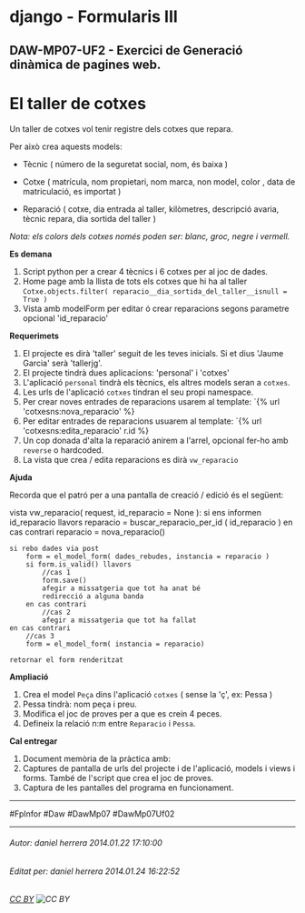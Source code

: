 # django - Formularis III
## DAW-MP07-UF2 - Exercici de Generació dinàmica de pagines web.
El taller de cotxes
====

Un taller de cotxes vol tenir registre dels cotxes que repara.

Per això crea aquests models:

* Tècnic ( número de la seguretat social, nom, és baixa )

* Cotxe ( matrícula, nom propietari, nom marca, non model, color , data de matriculació, es importat )

* Reparació ( cotxe, dia entrada al taller, kilòmetres, descripció avaria, tècnic repara, dia sortida del taller )

*Nota: els colors dels cotxes només poden ser: blanc, groc, negre i vermell.*

**Es demana**

1. Script python per a crear 4 tècnics i 6 cotxes per al joc de dades.
1. Home page amb la llista de tots els cotxes que hi ha al taller  `Cotxe.objects.filter( reparacio__dia_sortida_del_taller__isnull = True )` 
2. Vista amb modelForm per editar ó crear reparacions segons parametre opcional 'id_reparacio' 

**Requerimets**

1. El projecte es dirà 'taller' seguit de les teves inicials. Si et dius 'Jaume Garcia' serà 'tallerjg'.
1. El projecte tindrà dues aplicacions: 'personal' i 'cotxes'
1. L'aplicació `personal` tindrà els tècnics, els altres models seran a `cotxes`.
1. Les urls de l'aplicació `cotxes` tindran el seu propi namespace.
1. Per crear noves entrades de reparacions usarem al template: `{% url 'cotxesns:nova_reparacio' %}
1. Per editar entrades de reparacions usuarem al template: `{% url 'cotxesns:edita_reparacio' r.id %}
1. Un cop donada d'alta la reparació anirem a l'arrel, opcional fer-ho amb `reverse` o hardcoded.
1. La vista que crea / edita reparacions es dirà `vw_reparacio`



**Ajuda**

Recorda que el patró per a una pantalla de creació / edició és el següent:

vista vw_reparacio( request, id_reparacio = None ):
    si ens informen id_reparacio llavors
        reparacio = buscar_reparacio_per_id ( id_reparacio )
    en cas contrari
        reparacio = nova_reparacio()

    si rebo dades via post
        form = el_model_form( dades_rebudes, instancia = reparacio )
        si form.is_valid() llavors
            //cas 1
            form.save()
            afegir a missatgeria que tot ha anat bé
            redirecció a alguna banda
        en cas contrari
            //cas 2
            afegir a missatgeria que tot ha fallat
    en cas contrari
        //cas 3
        form = el_model_form( instancia = reparacio)

    retornar el form renderitzat

**Ampliació**

1. Crea el model `Peça` dins l'aplicació `cotxes` ( sense la 'ç', ex: Pessa )
2. Pessa tindrà: nom peça i preu.
3. Modifica el joc de proves per a que es crein 4 peces.
3. Defineix la relació n:m entre `Reparacio` i  `Pessa`.

**Cal entregar**

1. Document memòria de la pràctica amb:
1. Captures de pantalla de urls del projecte i de l'aplicació, models i views i forms. També de l'script que crea el joc de proves.
1. Captura de les pantalles del programa en funcionament.


---

#FpInfor #Daw #DawMp07 #DawMp07Uf02

---

###### Autor: daniel herrera 2014.01.22 17:10:00
###### Editat per: daniel herrera 2014.01.24 16:22:52
###### [CC BY](https://creativecommons.org/licenses/by/4.0/) ![CC BY](https://licensebuttons.net/l/by/3.0/80x15.png)
